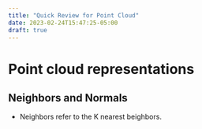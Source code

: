 ```yaml
---
title: "Quick Review for Point Cloud"
date: 2023-02-24T15:47:25-05:00
draft: true
---
```


# Point cloud representations

## Neighbors and Normals

- Neighbors refer to the K nearest beighbors.